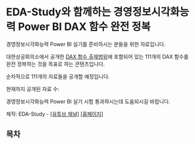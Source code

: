 # EDA-Study와 함께하는 경영정보시각화능력 Power BI DAX 함수 완전 정복

경영정보시각화능력 Power BI 실기를 준비하시는 분들을 위한 자료입니다.

대한상공회의소에서 공개한 <a href="https://license.korcham.net/co/examguide02Sub.do?cd=0108&mm=28&num=3015481">DAX 함수 출제범위</a>에 포함되어 있는 111개의 DAX 함수를 완전 정복하는 것을 목표로 하는 콘텐츠입니다. 

순차적으로 111개의 자료들을 공개할 예정입니다.

현재까지 공개된 자료 수: 

경영정보시각화능력 Power BI 실기 시험 통과하시는데 도움되시길 바랍니다.

제작: EDA-Study - [[유튜브 채널]](https://www.youtube.com/@EDA-gongbu) [[홈페이지]](https://eda-study.com/)


## 목차
```{tableofcontents}
```
